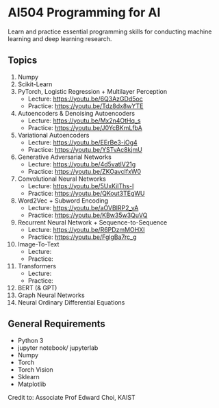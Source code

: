 # AI504 Programming for AI
Learn and practice essential programming skills for conducting machine learning and deep learning research.

## Topics
1. Numpy
2. Scikit-Learn
3. PyTorch, Logistic Regression + Multilayer Perception
   - Lecture: https://youtu.be/6Q3AzGDd5oc
   - Practice: https://youtu.be/Tdz8dx8wYTE
4. Autoencoders & Denoising Autoencoders 
   - Lecture: https://youtu.be/Mx2n4OtHq_s
   - Practice: https://youtu.be/J0YcBKmLfbA
5. Variational Autoencoders 
   - Lecture: https://youtu.be/EErBe3-iOg4
   - Practice: https://youtu.be/YSTvAc8kjmU
6. Generative Adversarial Networks
   - Lecture: https://youtu.be/4d5vatIV21g
   - Practice: https://youtu.be/ZKOavcIfxW0
7. Convolutional Neural Networks
   - Lecture: https://youtu.be/5UxKiIThs-I
   - Practice: https://youtu.be/QKout3TEgWU
8. Word2Vec + Subword Encoding
   - Lecture: https://youtu.be/aOVBIRP2_vA
   - Practice: https://youtu.be/KBw35w3QuVQ
9. Recurrent Neural Network + Sequence-to-Sequence
   - Lecture: https://youtu.be/R6PDzmMOHXI
   - Practice: https://youtu.be/FglgBa7rc_g 
10. Image-To-Text
    - Lecture:
    - Practice: 
11. Transformers
    - Lecture:
    - Practice:
12. BERT (& GPT)
12. Graph Neural Networks
13. Neural Ordinary Differential Equations

## General Requirements
- Python 3
- jupyter notebook/ jupyterlab
- Numpy
- Torch
- Torch Vision
- Sklearn
- Matplotlib

Credit to: Associate Prof Edward Choi, KAIST

